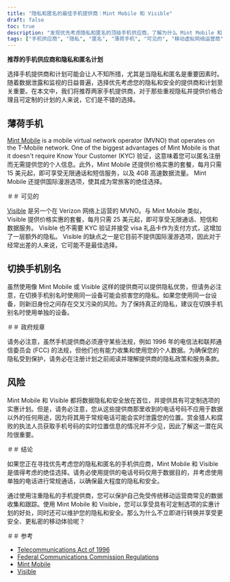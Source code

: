 ```yaml
---
title: "隐私和匿名的最佳手机提供商：Mint Mobile 和 Visible"
draft: false
toc: true
description: "发现优先考虑隐私和匿名的顶级手机供应商，了解为什么 Mint Mobile 和 Visible 是不错的选择"
tags: ["手机供应商", "隐私", "匿名", "薄荷手机", "可见的", "移动虚拟网络运营商", "KYC验证", "礼品卡", "负担得起的计划", "可定制的计划", "国际漫游", "切换手机别名", "政府规章", "1996年电信法", "FCC法规", "数据隐私", "数据安全", "移动计划", "移动运营商", "手机网络"]
---
```


**推荐的手机供应商和隐私和匿名计划**

选择手机提供商和计划可能会让人不知所措，尤其是当隐私和匿名是重要因素时。随着数据泄露和监视的日益普遍，选择优先考虑您的隐私和安全的提供商和计划至关重要。在本文中，我们将推荐两家手机提供商，对于那些重视隐私并提供价格合理且可定制的计划的人来说，它们是不错的选择。

## 薄荷手机

[Mint Mobile](https://www.mintmobile.com/) is a mobile virtual network operator (MVNO) that operates on the T-Mobile network. One of the biggest advantages of Mint Mobile is that it doesn't require Know Your Customer (KYC) 验证，这意味着您可以匿名注册而无需提供您的个人信息。此外，Mint Mobile 还提供价格实惠的套餐，每月只需 15 美元起，即可享受无限通话和短信服务，以及 4GB 高速数据流量。 Mint Mobile 还提供国际漫游选项，使其成为常旅客的绝佳选择。

＃＃ 可见的

[Visible](https://www.visible.com/) 是另一个在 Verizon 网络上运营的 MVNO。与 Mint Mobile 类似，Visible 提供价格实惠的套餐，每月只需 25 美元起，即可享受无限通话、短信和数据服务。 Visible 也不需要 KYC 验证并接受 visa 礼品卡作为支付方式，这增加了一层额外的隐私。 Visible 的缺点之一是它目前不提供国际漫游选项，因此对于经常出差的人来说，它可能不是最佳选择。

## 切换手机别名

虽然使用像 Mint Mobile 或 Visible 这样的提供商可以提供隐私优势，但请务必注意，在切换手机别名时使用同一设备可能会损害您的隐私。如果您使用同一台设备，则新旧身份之间存在交叉污染的风险。为了保持真正的隐私，建议在切换手机别名时使用单独的设备。

＃＃ 政府规章

请务必注意，虽然手机提供商必须遵守某些法规，例如 1996 年的电信法和联邦通信委员会 (FCC) 的法规，但他们也有能力收集和使用您的个人数据。为确保您的隐私受到保护，请务必在注册计划之前阅读并理解提供商的隐私政策和服务条款。

## 风险

Mint Mobile 和 Visible 都将数据隐私和安全放在首位，并提供具有可定制选项的实惠计划。但是，请务必注意，您从这些提供商那里收到的电话号码不应用于数据以外的任何用途，因为将其用于常规电话可能会实时泄露您的位置。赏金猎人和腐败的执法人员获取手机号码的实时位置信息的情况并不少见，因此了解这一潜在风险很重要。

＃＃ 结论

如果您正在寻找优先考虑您的隐私和匿名的手机供应商，Mint Mobile 和 Visible 是值得考虑的绝佳选择。请务必使用提供的电话号码仅用于数据目的，并考虑使用单独的电话进行常规通话，以确保最大程度的隐私和安全。

通过使用注重隐私的手机提供商，您可以保护自己免受传统移动运营商常见的数据收集和跟踪。使用 Mint Mobile 和 Visible，您可以享受具有可定制选项的实惠计划的好处，同时还可以维护您的隐私和安全。那么为什么不立即进行转换并享受更安全、更私密的移动体验呢？

＃＃ 参考

- [Telecommunications Act of 1996](https://www.congress.gov/104/plaws/publ104/PLAW-104publ104.pdf)
- [Federal Communications Commission Regulations](https://www.fcc.gov/general/telecommunications-act-1996)
- [Mint Mobile](https://www.mintmobile.com/)
- [Visible](https://www.visible.com/)